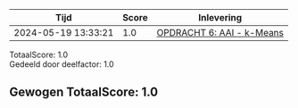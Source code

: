 
|Tijd|Score|Inlevering|
|---|---|---|
|2024-05-19 13:33:21 |1.0|<a href="https://canvas.hu.nl//courses/39753/assignments/284178/submissions/220960">OPDRACHT 6: AAI - k-Means</a>|

TotaalScore: 1.0   
Gedeeld door deelfactor: 1.0   

## Gewogen TotaalScore: 1.0

